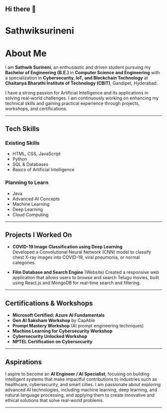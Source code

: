 ## Hi there 👋

# Sathwiksurineni

#  About Me

I am **Sathwik Surineni**, an enthusiastic and driven student pursuing my **Bachelor of Engineering (B.E.)** in **Computer Science and Engineering** with a specialization in **Cybersecurity, IoT, and Blockchain Technology** at **Chaitanya Bharathi Institute of Technology (CBIT)**, Gandipet, Hyderabad.

I have a strong passion for Artificial Intelligence and its applications in solving real-world challenges. I am continuously working on enhancing my technical skills and gaining practical experience through projects, workshops, and certifications.

---

## Tech Skills

###  Existing Skills
- HTML, CSS, JavaScript  
- Python  
- SQL & Databases  
- Basics of Artificial Intelligence  

###  Planning to Learn
- Java  
- Advanced AI Concepts  
- Machine Learning  
- Deep Learning  
- Cloud Computing 

---

##  Projects I Worked On

- **COVID-19 Image Classification using Deep Learning**  
  Developed a Convolutional Neural Network (CNN) model to classify chest X-ray images into COVID-19, viral pneumonia, or normal categories.

- **Film Database and Search Engine** (Website) 
  Created a responsive web application that allows users to browse and search Telugu movies, built using React.js and MongoDB for real-time search and filtering.

---

##  Certifications & Workshops

- **Microsoft Certified: Azure AI Fundamentals**
- **Gen AI Saksham Workshop** by CapAble
- **Prompt Mastery Workshop** (AI prompt engineering techniques)
- **Machine Learning for Cybersecurity Workshop**
- **Cybersecurity Unlocked Workshop**
- **NPTEL Certification on Cybersecurity**

---

##  Aspirations

I aspire to become an **AI Engineer / AI Specialist**, focusing on building intelligent systems that make impactful contributions to industries such as healthcare, cybersecurity, and smart cities. I am passionate about exploring advanced AI technologies, including machine learning, deep learning, and natural language processing, and applying them to create innovative and ethical solutions that solve real-world problems.

---
